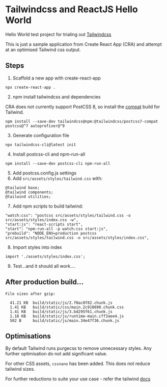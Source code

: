 # Tailwindcss and ReactJS Hello World

Hello World test project for trialing out [Tailwindcss](https://tailwindcss.com)

This is just a sample application from Create React App (CRA) and attempt at an optimised Tailwind css output.

## Steps
1. Scaffold a new app with create-react-app
```
npx create-react-app .
```

2. npm install tailwindcss and dependencies

CRA does not currently support PostCSS 8, so install the [compat](https://tailwindcss.com/docs/installation#post-css-7-compatibility-build) build for Tailwind.

```
npm install --save-dev tailwindcss@npm:@tailwindcss/postcss7-compat postcss@^7 autoprefixer@^9
```

3. Generate configuration file
```
npx tailwindcss-cli@latest init
```

4. Install postcss-cli and npm-run-all
```
npm install --save-dev postcss-cli npm-run-all
```

5. Add postcss.config.js settings
6. Add `src/assets/styles/tailwind.css` with:
```
@tailwind base;
@tailwind components;
@tailwind utilities;
```

7. Add npm scripts to build tailwind:
```
"watch:css": "postcss src/assets/styles/tailwind.css -o src/assets/styles/index.css -w",
"start:js": "react-scripts start",
"start": "npm-run-all -p watch:css start:js",
"prebuild": "NODE_ENV=production postcss src/assets/styles/tailwind.css -o src/assets/styles/index.css",
```

8. Import styles into index
```
import './assets/styles/index.css';
```

9. Test...and it should all work....

## After production build...
```
File sizes after gzip:

  41.21 KB  build/static/js/2.f0ac8f82.chunk.js
  1.41 KB   build/static/css/main.2c910690.chunk.css
  1.41 KB   build/static/js/3.bd295f61.chunk.js
  1.18 KB   build/static/js/runtime-main.cff3aee4.js
  502 B     build/static/js/main.34e47f36.chunk.js
```

## Optimisations

By default Tailwind runs purgecss to remove unnecessary styles. Any further optimisation do not add significant value.

For other CSS assets, `cssnano` has been added. This does not reduce tailwind sizes.

For further reductions to suite your use case - refer the tailwind [docs](https://tailwindcss.com/docs/optimizing-for-production)
